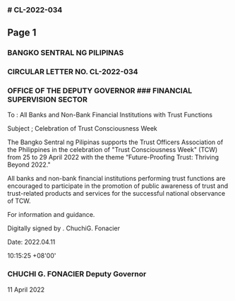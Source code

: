 ### # CL-2022-034

## Page 1

### BANGKO SENTRAL NG PILIPINAS

### CIRCULAR LETTER NO. CL-2022-034

### OFFICE OF THE DEPUTY GOVERNOR ### FINANCIAL SUPERVISION SECTOR

To : All Banks and Non-Bank Financial Institutions with Trust Functions

Subject ; Celebration of Trust Consciousness Week

The Bangko Sentral ng Pilipinas supports the Trust Officers Association of the Philippines in the celebration of "Trust Consciousness Week" (TCW) from 25 to 29 April 2022 with the theme “Future-Proofing Trust: Thriving Beyond 2022."

All banks and non-bank financial institutions performing trust functions are encouraged to participate in the promotion of public awareness of trust and trust-related products and services for the successful national observance of TCW.

For information and guidance.

Digitally signed by . ChuchiG. Fonacier

Date: 2022.04.11

10:15:25 +08'00'

### CHUCHI G. FONACIER Deputy Governor

11 April 2022 